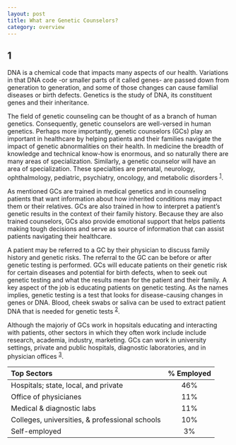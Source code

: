 ```yaml
---
layout: post
title: What are Genetic Counselors?
category: overview
---
```



1
------
DNA is a chemical code that impacts many aspects of our health. Variations in that DNA code -or smaller parts of it called genes- are passed down from generation to generation, and some of those changes can cause familial diseases or birth defects.  Genetics is the study of DNA, its constituent genes and their inheritance.  

The field of genetic counseling can be thought of as a branch of human genetics. Consequently, genetic counselors are well-versed in human genetics. Perhaps more importantly, genetic counselors (GCs) play an important in healthcare by helping patients and their families navigate the impact of genetic abnormalities on their health. In medicine the breadth of knowledge and technical know-how is enormous, and so naturally there are many areas of specialization. Similarly, a genetic counselor will have an area of specialization. These specialties are prenatal, neurology, ophthalmology, pediatric, psychiatry, oncology, and metabolic disorders <sup>[1]</sup>. 

As mentioned GCs are trained in medical genetics and in counseling patients that want information about how inherited conditions may impact them or their relatives. GCs are also trained in how to interpret a patient’s genetic results in the context of their family history. Because they are also trained counselors, GCs also provide emotional support that helps patients making tough decisions and serve as source of information that can assist patients navigating their healthcare.

A patient may be referred to a GC by their physician to discuss family history and genetic risks. The referral to the GC can be before or after genetic testing is performed.  GCs will educate patients on their genetic risk for certain diseases and potential for birth defects, when to seek out genetic testing and what the results mean for the patient and their family. A key aspect of the job is educating patients on genetic testing. As the names implies, genetic testing is a test that looks for disease-causing changes in genes or DNA.  Blood, cheek swabs or saliva can be used to extract patient DNA that is needed for genetic tests <sup>[2]</sup>.

Although the majoriy of GCs work in hopsitals educating and interacting with patients, other sectors in which they often work include include research, academia, industry, marketing. GCs can work in university settings, private and public hospitals, diagnostic laboratories, and in physician offices <sup>[3]</sup>.

| Top Sectors        | % Employed    |
| :------------- |:-------------:|
| Hospitals; state, local, and private| 46% |
| Office of physicianes      | 11%      |  
| Medical & diagnostic labs | 11%      |  
|Colleges, universities, & professional schools| 10%
|Self-employed| 3%


[1]: https://www.nsgc.org/About/About-Genetic-Counselors
[2]: https://www.abgc.net/about-genetic-counseling/
[3]: https://www.bls.gov/ooh/healthcare/genetic-counselors.htm#tab-3
